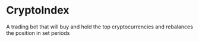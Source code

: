# CryptoIndex
A trading bot that will buy and hold the top cryptocurrencies and rebalances the position in set periods
